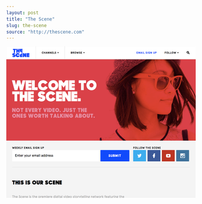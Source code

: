 ```yaml
---
layout: post
title: "The Scene"
slug: the-scene
source: "http://thescene.com"
---
```


<img src="/screenshots/the-scene.png">
